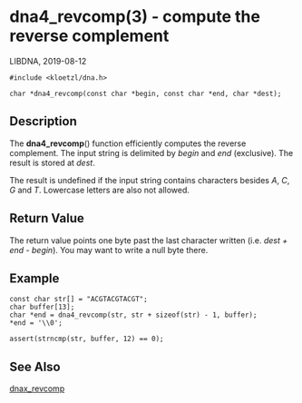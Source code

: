 # dna4_revcomp(3) - compute the reverse complement

LIBDNA, 2019-08-12

    #include <kloetzl/dna.h>
    
    char *dna4_revcomp(const char *begin, const char *end, char *dest);


## Description

The **dna4_revcomp**() function efficiently computes the reverse complement. The input string is delimited by _begin_ and _end_ (exclusive). The result is stored at _dest_.

The result is undefined if the input string contains characters besides
_A_,
_C_,
_G_ and
_T_.
Lowercase letters are also not allowed.


## Return Value

The return value points one byte past the last character written (i.e. _dest + end - begin_). You may want to write a null byte there.


## Example

    const char str[] = "ACGTACGTACGT";
    char buffer[13];
    char *end = dna4_revcomp(str, str + sizeof(str) - 1, buffer);
    *end = '\\0';
    
    assert(strncmp(str, buffer, 12) == 0);


## See Also

[dnax_revcomp](dnax_revcomp.3.md)
